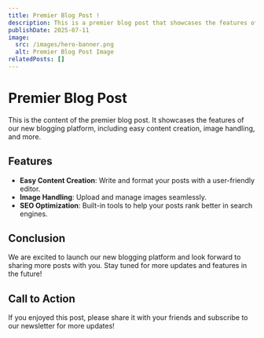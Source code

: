 ```yaml
---
title: Premier Blog Post !
description: This is a premier blog post that showcases the features of our new blogging platform.
publishDate: 2025-07-11
image:
  src: /images/hero-banner.png
  alt: Premier Blog Post Image
relatedPosts: []
---
```


# Premier Blog Post

This is the content of the premier blog post. It showcases the features of our new blogging platform, including easy content creation, image handling, and more.

## Features

- **Easy Content Creation**: Write and format your posts with a user-friendly editor.
- **Image Handling**: Upload and manage images seamlessly.
- **SEO Optimization**: Built-in tools to help your posts rank better in search engines.

## Conclusion

We are excited to launch our new blogging platform and look forward to sharing more posts with you. Stay tuned for more updates and features in the future!

## Call to Action

If you enjoyed this post, please share it with your friends and subscribe to our newsletter for more updates!

